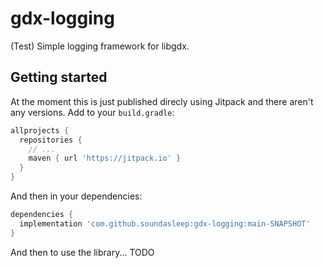 # gdx-logging

(Test) Simple logging framework for libgdx.

## Getting started

At the moment this is just published direcly using Jitpack and there aren't any versions. Add to your `build.gradle`:

```groovy
allprojects {
  repositories {
    // ...
    maven { url 'https://jitpack.io' }
  }
}
```

And then in your dependencies:

```groovy
dependencies {
  implementation 'com.github.soundasleep:gdx-logging:main-SNAPSHOT'
}
```

And then to use the library... TODO
